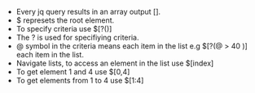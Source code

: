 * Every jq query results in an array output [].
* $ represets the root element.
* To specify criteria use $[?()]
* The ? is used for specifiying criteria.
* @ symbol in the criteria means each item in the list
e.g $[?(@ > 40 )] each item in the list.
* Navigate lists, to access an element in the list use $[index]
* To get element 1 and 4 use $[0,4]
* To get elements from 1 to 4 use $[1:4]
 